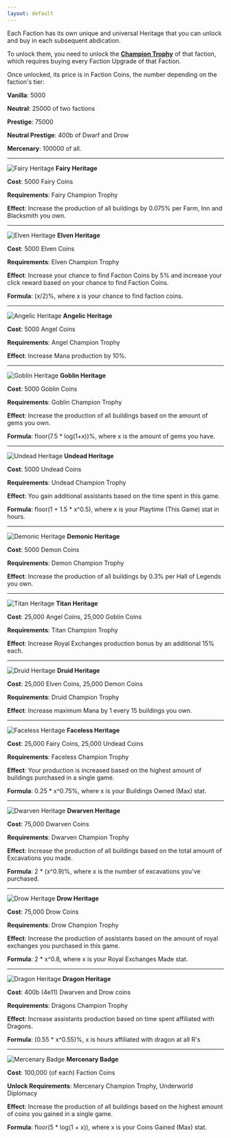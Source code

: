 ```yaml
---
layout: default
---
```


Each Faction has its own unique and universal Heritage that you can unlock and buy in each subsequent abdication.

To unlock them, you need to unlock the **[Champion Trophy](/realm/FactionChampion/)** of that faction, which requires buying every Faction Upgrade of that Faction. 

Once unlocked, its price is in Faction Coins, the number depending on the faction's tier: 

**Vanilla**: 5000

**Neutral**: 25000 of two factions

**Prestige**: 75000

**Neutral Prestige**: 400b of Dwarf and Drow

**Mercenary**: 100000 of all.

---

![](/realm/img/picks/FairyHeritage.png "Fairy Heritage") **Fairy Heritage**

**Cost**: 5000 Fairy Coins

**Requirements**: Fairy Champion Trophy

**Effect**: Increase the production of all buildings by 0.075% per Farm, Inn and Blacksmith you own.

---

![](/realm/img/picks/ElvenHeritage.png "Elven Heritage") **Elven Heritage**

**Cost**: 5000 Elven Coins

**Requirements**: Elven Champion Trophy

**Effect**: Increase your chance to find Faction Coins by 5% and increase your click reward based on your chance to find Faction Coins.

**Formula**: (x/2)%, where x is your chance to find faction coins.

---

![](/realm/img/picks/AngelicHeritage.png "Angelic Heritage") **Angelic Heritage**

**Cost**: 5000 Angel Coins

**Requirements**: Angel Champion Trophy

**Effect**: Increase Mana production by 10%.

---

![](/realm/img/picks/GoblinHeritage.png "Goblin Heritage") **Goblin Heritage**

**Cost**: 5000 Goblin Coins

**Requirements**: Goblin Champion Trophy

**Effect**: Increase the production of all buildings based on the amount of gems you own.

**Formula**: floor(7.5 * log(1+x))%, where x is the amount of gems you have.

---

![](/realm/img/picks/UndeadHeritage.png "Undead Heritage") **Undead Heritage**

**Cost**: 5000 Undead Coins

**Requirements**: Undead Champion Trophy

**Effect**: You gain additional assistants based on the time spent in this game.

**Formula**: floor(1 + 1.5 * x^0.5), where x is your Playtime (This Game) stat in hours.

---

![](/realm/img/picks/DemonicHeritage.png "Demonic Heritage") **Demonic Heritage**

**Cost**: 5000 Demon Coins

**Requirements**: Demon Champion Trophy

**Effect**: Increase the production of all buildings by 0.3% per Hall of Legends you own.

---

![](/realm/img/picks/TitanHeritage.png "Titan Heritage") **Titan Heritage**

**Cost**: 25,000 Angel Coins, 25,000 Goblin Coins

**Requirements**: Titan Champion Trophy

**Effect**: Increase Royal Exchanges production bonus by an additional 15% each.

---

![](/realm/img/picks/DruidHeritage.png "Druid Heritage") **Druid Heritage**

**Cost**: 25,000 Elven Coins, 25,000 Demon Coins

**Requirements**: Druid Champion Trophy

**Effect**: Increase maximum Mana by 1 every 15 buildings you own.

---

![](/realm/img/picks/FacelessHeritage.png "Faceless Heritage") **Faceless Heritage**

**Cost**: 25,000 Fairy Coins, 25,000 Undead Coins

**Requirements**: Faceless Champion Trophy

**Effect**: Your production is increased based on the highest amount of buildings purchased in a single game.

**Formula**: 0.25 * x^0.75%, where x is your Buildings Owned (Max) stat.

---

![](/realm/img/picks/DwarvenHeritage.png "Dwarven Heritage") **Dwarven Heritage**

**Cost**: 75,000 Dwarven Coins

**Requirements**: Dwarven Champion Trophy

**Effect**: Increase the production of all buildings based on the total amount of Excavations you made.

**Formula**: 2 * (x^0.9)%, where x is the number of excavations you've purchased.

---

![](/realm/img/picks/DrowHeritage.png "Drow Heritage") **Drow Heritage**

**Cost**: 75,000 Drow Coins

**Requirements**: Drow Champion Trophy

**Effect**: Increase the production of assistants based on the amount of royal exchanges you purchased in this game.

**Formula**: 2 * x^0.8, where x is your Royal Exchanges Made stat.

---

![](/realm/img/picks/DragonHeritageFactionUpgrade.png "Dragon Heritage") **Dragon Heritage**

**Cost**: 400b (4e11) Dwarven and Drow coins

**Requirements**: Dragons Champion Trophy

**Effect**: Increase assistants production based on time spent affiliated with Dragons.

**Formula**:  (0.55 * x^0.55)%, x is hours affiliated with dragon at all R's

---

![](/realm/img/picks/MercenaryBadge.png "Mercenary Badge") **Mercenary Badge**

**Cost**: 100,000 (of each) Faction Coins

**Unlock Requirements**: Mercenary Champion Trophy, Underworld Diplomacy

**Effect**: Increase the production of all buildings based on the highest amount of coins you gained in a single game.

**Formula**: floor(5 * log(1 + x)), where x is your Coins Gained (Max) stat.